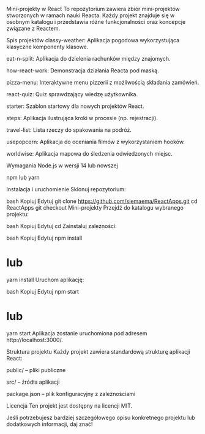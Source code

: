 Mini-projekty w React
To repozytorium zawiera zbiór mini-projektów stworzonych w ramach nauki Reacta. Każdy projekt znajduje się w osobnym katalogu i przedstawia różne funkcjonalności oraz koncepcje związane z Reactem.​

Spis projektów
classy-weather: Aplikacja pogodowa wykorzystująca klasyczne komponenty klasowe.

eat-n-split: Aplikacja do dzielenia rachunków między znajomych.

how-react-work: Demonstracja działania Reacta pod maską.

pizza-menu: Interaktywne menu pizzerii z możliwością składania zamówień.

react-quiz: Quiz sprawdzający wiedzę użytkownika.

starter: Szablon startowy dla nowych projektów React.

steps: Aplikacja ilustrująca kroki w procesie (np. rejestracji).

travel-list: Lista rzeczy do spakowania na podróż.

usepopcorn: Aplikacja do oceniania filmów z wykorzystaniem hooków.

worldwise: Aplikacja mapowa do śledzenia odwiedzonych miejsc.​

Wymagania
Node.js w wersji 14 lub nowszej

npm lub yarn​

Instalacja i uruchomienie
Sklonuj repozytorium:​

bash
Kopiuj
Edytuj
git clone https://github.com/siemaema/ReactApps.git
cd ReactApps
git checkout Mini-projekty
Przejdź do katalogu wybranego projektu:​

bash
Kopiuj
Edytuj
cd <nazwa-projektu>
Zainstaluj zależności:​

bash
Kopiuj
Edytuj
npm install
# lub
yarn install
Uruchom aplikację:​

bash
Kopiuj
Edytuj
npm start
# lub
yarn start
Aplikacja zostanie uruchomiona pod adresem http://localhost:3000/.​

Struktura projektu
Każdy projekt zawiera standardową strukturę aplikacji React:​

public/ – pliki publiczne

src/ – źródła aplikacji

package.json – plik konfiguracyjny z zależnościami​

Licencja
Ten projekt jest dostępny na licencji MIT.​

Jeśli potrzebujesz bardziej szczegółowego opisu konkretnego projektu lub dodatkowych informacji, daj znać!
